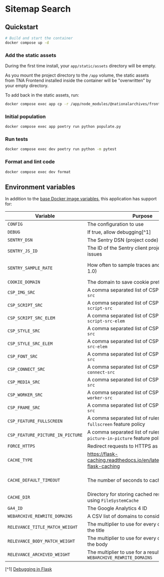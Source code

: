 # Sitemap Search

## Quickstart

```sh
# Build and start the container
docker compose up -d
```

### Add the static assets

During the first time install, your `app/static/assets` directory will be empty.

As you mount the project directory to the `/app` volume, the static assets from TNA Frontend installed inside the container will be "overwritten" by your empty directory.

To add back in the static assets, run:

```sh
docker compose exec app cp -r /app/node_modules/@nationalarchives/frontend/nationalarchives/assets /app/app/static
```

### Initial population

```sh
docker compose exec app poetry run python populate.py
```

### Run tests

```sh
docker compose exec dev poetry run python -m pytest
```

### Format and lint code

```sh
docker compose exec dev format
```

## Environment variables

In addition to the [base Docker image variables](https://github.com/nationalarchives/docker/blob/main/docker/tna-python/README.md#environment-variables), this application has support for:

| Variable                         | Purpose                                                                       | Default                                                   |
| -------------------------------- | ----------------------------------------------------------------------------- | --------------------------------------------------------- |
| `CONFIG`                         | The configuration to use                                                      | `config.Production`                                       |
| `DEBUG`                          | If true, allow debugging[^1]                                                  | `False`                                                   |
| `SENTRY_DSN`                     | The Sentry DSN (project code)                                                 | _none_                                                    |
| `SENTRY_JS_ID`                   | The ID of the Sentry client project to catch issues                           | _none_                                                    |
| `SENTRY_SAMPLE_RATE`             | How often to sample traces and profiles (0-1.0)                               | production: `0.1`, staging: `1`, develop: `0`, test: `0`  |
| `COOKIE_DOMAIN`                  | The domain to save cookie preferences against                                 | _none_                                                    |
| `CSP_IMG_SRC`                    | A comma separated list of CSP rules for `img-src`                             | `'self'`                                                  |
| `CSP_SCRIPT_SRC`                 | A comma separated list of CSP rules for `script-src`                          | `'self'`                                                  |
| `CSP_SCRIPT_SRC_ELEM`            | A comma separated list of CSP rules for `script-src-elem`                     | `'self'`                                                  |
| `CSP_STYLE_SRC`                  | A comma separated list of CSP rules for `style-src`                           | `'self'`                                                  |
| `CSP_STYLE_SRC_ELEM`             | A comma separated list of CSP rules for `style-src-elem`                      | `'self'`                                                  |
| `CSP_FONT_SRC`                   | A comma separated list of CSP rules for `font-src`                            | `'self'`                                                  |
| `CSP_CONNECT_SRC`                | A comma separated list of CSP rules for `connect-src`                         | `'self'`                                                  |
| `CSP_MEDIA_SRC`                  | A comma separated list of CSP rules for `media-src`                           | `'self'`                                                  |
| `CSP_WORKER_SRC`                 | A comma separated list of CSP rules for `worker-src`                          | `'self'`                                                  |
| `CSP_FRAME_SRC`                  | A comma separated list of CSP rules for `frame-src`                           | `'self'`                                                  |
| `CSP_FEATURE_FULLSCREEN`         | A comma separated list of rules for the `fullscreen` feature policy           | `'self'`                                                  |
| `CSP_FEATURE_PICTURE_IN_PICTURE` | A comma separated list of rules for the `picture-in-picture` feature policy   | `'self'`                                                  |
| `FORCE_HTTPS`                    | Redirect requests to HTTPS as part of the CSP                                 | _none_                                                    |
| `CACHE_TYPE`                     | https://flask-caching.readthedocs.io/en/latest/#configuring-flask-caching     | _none_                                                    |
| `CACHE_DEFAULT_TIMEOUT`          | The number of seconds to cache pages for                                      | production: `300`, staging: `60`, develop: `0`, test: `0` |
| `CACHE_DIR`                      | Directory for storing cached responses when using `FileSystemCache`           | `/tmp`                                                    |
| `GA4_ID`                         | The Google Analytics 4 ID                                                     | _none_                                                    |
| `WEBARCHIVE_REWRITE_DOMAINS`     | A CSV list of domains to consider archived                                    | _none_                                                    |
| `RELEVANCE_TITLE_MATCH_WEIGHT`   | The multiplier to use for every query match in the title                      | `5`                                                       |
| `RELEVANCE_BODY_MATCH_WEIGHT`    | The multiplier to use for every query match in the body                       | `1`                                                       |
| `RELEVANCE_ARCHIVED_WEIGHT`      | The multiplier to use for a result with a URL in `WEBARCHIVE_REWRITE_DOMAINS` | `0.5`                                                     |

[^1] [Debugging in Flask](https://flask.palletsprojects.com/en/2.3.x/debugging/)
